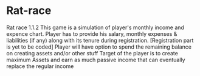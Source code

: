 # Rat-race
Rat race 1.1.2
    This game is a simulation of player's monthly income and expence chart. Player has to provide his salary, monthly expenses & liabilities (if any) along with its tenure during registration. [Registration part is yet to be coded]
    Player will have option to spend the remaining balance on creating assets and/or other stuff
    Target of the player is to create maximum Assets and earn as much passive income that can eventually replace the regular income
